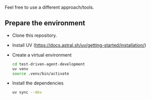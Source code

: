 Feel free to use a different approach/tools.

## Prepare the environment

- Clone this repository.

- Install UV (https://docs.astral.sh/uv/getting-started/installation/)

- Create a virtual environment

    ```bash
    cd test-driven-agent-development
    uv venv
    source .venv/bin/activate
    ```

- Install the dependencies

    ```bash
    uv sync --dev
    ```
